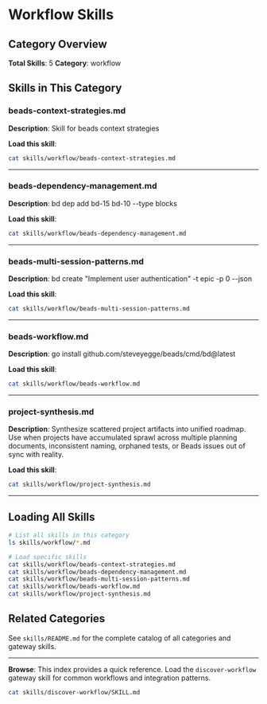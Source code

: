 # Workflow Skills

## Category Overview

**Total Skills**: 5
**Category**: workflow

## Skills in This Category

### beads-context-strategies.md
**Description**: Skill for beads context strategies

**Load this skill**:
```bash
cat skills/workflow/beads-context-strategies.md
```

---

### beads-dependency-management.md
**Description**: bd dep add bd-15 bd-10 --type blocks

**Load this skill**:
```bash
cat skills/workflow/beads-dependency-management.md
```

---

### beads-multi-session-patterns.md
**Description**: bd create "Implement user authentication" -t epic -p 0 --json

**Load this skill**:
```bash
cat skills/workflow/beads-multi-session-patterns.md
```

---

### beads-workflow.md
**Description**: go install github.com/steveyegge/beads/cmd/bd@latest

**Load this skill**:
```bash
cat skills/workflow/beads-workflow.md
```

---

### project-synthesis.md
**Description**: Synthesize scattered project artifacts into unified roadmap. Use when projects have accumulated sprawl across multiple planning documents, inconsistent naming, orphaned tests, or Beads issues out of sync with reality.

**Load this skill**:
```bash
cat skills/workflow/project-synthesis.md
```

---

## Loading All Skills

```bash
# List all skills in this category
ls skills/workflow/*.md

# Load specific skills
cat skills/workflow/beads-context-strategies.md
cat skills/workflow/beads-dependency-management.md
cat skills/workflow/beads-multi-session-patterns.md
cat skills/workflow/beads-workflow.md
cat skills/workflow/project-synthesis.md
```

## Related Categories

See `skills/README.md` for the complete catalog of all categories and gateway skills.

---

**Browse**: This index provides a quick reference. Load the `discover-workflow` gateway skill for common workflows and integration patterns.

```bash
cat skills/discover-workflow/SKILL.md
```
